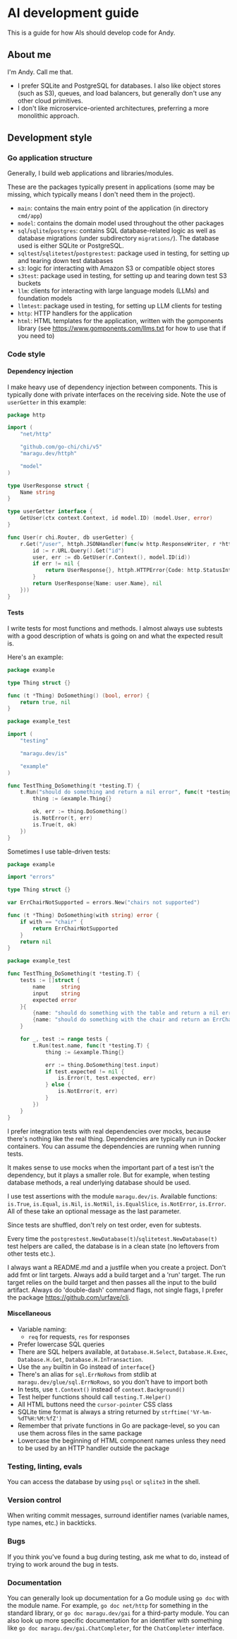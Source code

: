 # AI development guide

This is a guide for how AIs should develop code for Andy.

## About me

I'm Andy. Call me that.
- I prefer SQLite and PostgreSQL for databases. I also like object stores (such as S3), queues, and load balancers, but generally don't use any other cloud primitives.
- I don't like microservice-oriented architectures, preferring a more monolithic approach.

## Development style

### Go application structure

Generally, I build web applications and libraries/modules.

These are the packages typically present in applications (some may be missing, which typically means I don't need them in the project).

- `main`: contains the main entry point of the application (in directory `cmd/app`)
- `model`: contains the domain model used throughout the other packages
- `sql`/`sqlite`/`postgres`: contains SQL database-related logic as well as database migrations (under subdirectory `migrations/`). The database used is either SQLite or PostgreSQL.
- `sqltest`/`sqlitetest`/`postgrestest`: package used in testing, for setting up and tearing down test databases
- `s3`: logic for interacting with Amazon S3 or compatible object stores
- `s3test`: package used in testing, for setting up and tearing down test S3 buckets
- `llm`: clients for interacting with large language models (LLMs) and foundation models
- `llmtest`: package used in testing, for setting up LLM clients for testing
- `http`: HTTP handlers for the application
- `html`: HTML templates for the application, written with the gomponents library (see https://www.gomponents.com/llms.txt for how to use that if you need to)

### Code style

#### Dependency injection

I make heavy use of dependency injection between components. This is typically done with private interfaces on the receiving side. Note the use of `userGetter` in this example:

```go user.go
package http

import (
	"net/http"

	"github.com/go-chi/chi/v5"
	"maragu.dev/httph"

	"model"
)

type UserResponse struct {
	Name string
}

type userGetter interface {
	GetUser(ctx context.Context, id model.ID) (model.User, error)
}

func User(r chi.Router, db userGetter) {
	r.Get("/user", httph.JSONHandler(func(w http.ResponseWriter, r *http.Request, _ any) (UserResponse, error) {
		id := r.URL.Query().Get("id")
		user, err := db.GetUser(r.Context(), model.ID(id))
		if err != nil {
			return UserResponse{}, httph.HTTPError{Code: http.StatusInternalServerError, Err: errors.New("error getting user")}
		}
		return UserResponse{Name: user.Name}, nil
	}))
}

```

#### Tests

I write tests for most functions and methods. I almost always use subtests with a good description of whats is going on and what the expected result is.

Here's an example:

```go example.go
package example

type Thing struct {}

func (t *Thing) DoSomething() (bool, error) {
	return true, nil
}
```

```go example_test.go
package example_test

import (
	"testing"

	"maragu.dev/is"

	"example"
)

func TestThing_DoSomething(t *testing.T) {
	t.Run("should do something and return a nil error", func(t *testing.T) {
		thing := &example.Thing{}

		ok, err := thing.DoSomething()
		is.NotError(t, err)
		is.True(t, ok)
	})
}
```

Sometimes I use table-driven tests:

```go example.go
package example

import "errors"

type Thing struct {}

var ErrChairNotSupported = errors.New("chairs not supported")

func (t *Thing) DoSomething(with string) error {
	if with == "chair" {
		return ErrChairNotSupported
	}
	return nil
}
```

```go example_test.go
package example_test

func TestThing_DoSomething(t *testing.T) {
	tests := []struct {
		name     string
		input    string
		expected error
	}{
		{name: "should do something with the table and return a nil error", input: "table", expected: nil},
		{name: "should do something with the chair and return an ErrChairNotSupported", input: "chair", expected: example.ErrChairNotSupported},
	}

	for _, test := range tests {
		t.Run(test.name, func(t *testing.T) {
			thing := &example.Thing{}

			err := thing.DoSomething(test.input)
			if test.expected != nil {
				is.Error(t, test.expected, err)
			} else {
				is.NotError(t, err)
			}
		})
	}
}
```

I prefer integration tests with real dependencies over mocks, because there's nothing like the real thing. Dependencies are typically run in Docker containers. You can assume the dependencies are running when running tests.

It makes sense to use mocks when the important part of a test isn't the dependency, but it plays a smaller role. But for example, when testing database methods, a real underlying database should be used.

I use test assertions with the module `maragu.dev/is`. Available functions: `is.True`, `is.Equal`, `is.Nil`, `is.NotNil`, `is.EqualSlice`, `is.NotError`, `is.Error`. All of these take an optional message as the last parameter.

Since tests are shuffled, don't rely on test order, even for subtests.

Every time the `postgrestest.NewDatabase(t)`/`sqlitetest.NewDatabase(t)` test helpers are called, the database is in a clean state (no leftovers from other tests etc.).

I always want a README.md and a justfile when you create a project.  Don't add fmt or lint targets.  Always add a build target and a 'run' target.  The run target relies on the build target and then passes all the input to the build artifact.  Always do 'double-dash' command flags, not single flags, I prefer the package https://github.com/urfave/cli.

#### Miscellaneous

- Variable naming:
  - `req` for requests, `res` for responses
- Prefer lowercase SQL queries
- There are SQL helpers available, at `Database.H.Select`, `Database.H.Exec`, `Database.H.Get`, `Database.H.InTransaction`.
- Use the `any` builtin in Go instead of `interface{}`
- There's an alias for `sql.ErrNoRows` from stdlib at `maragu.dev/glue/sql.ErrNoRows`, so you don't have to import both
- In tests, use `t.Context()` instead of `context.Background()`
- Test helper functions should call `testing.T.Helper()`
- All HTML buttons need the `cursor-pointer` CSS class
- SQLite time format is always a string returned by `strftime('%Y-%m-%dT%H:%M:%fZ')`
- Remember that private functions in Go are package-level, so you can use them across files in the same package
- Lowercase the beginning of HTML component names unless they need to be used by an HTTP handler outside the package

### Testing, linting, evals

You can access the database by using `psql` or `sqlite3` in the shell.

### Version control

When writing commit messages, surround identifier names (variable names, type names, etc.) in backticks.

### Bugs

If you think you've found a bug during testing, ask me what to do, instead of trying to work around the bug in tests.

### Documentation

You can generally look up documentation for a Go module using `go doc` with the module name. For example, `go doc net/http` for something in the standard library, or `go doc maragu.dev/gai` for a third-party module. You can also look up more specific documentation for an identifier with something like `go doc maragu.dev/gai.ChatCompleter`, for the `ChatCompleter` interface.
